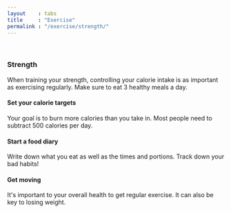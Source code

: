 ```yaml
---
layout    : tabs
title     : "Exercise"
permalink : "/exercise/strength/"
---
```

<header style="background-image:url('/images/strength.jpg');">
</header>

<main class="container nomargin responsive">
  <h3>Strength</h3>
  <p>When training your strength, controlling your calorie intake is as important as exercising regularly. Make sure to eat 3 healthy meals a day.</p>

  <h4>Set your calorie targets</h4>
  <p>Your goal is to burn more calories than you take in. Most people need to subtract 500 calories per day.</p>

  <h4>Start a food diary</h4>
  <p>Write down what you eat as well as the times and portions. Track down your bad habits!</p>

  <h4>Get moving</h4>
  <p>It's important to your overall health to get regular exercise. It can also be key to losing weight.</p>
</main>
